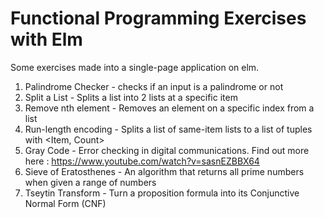 # Functional Programming Exercises with Elm

Some exercises made into a single-page application on elm.
1. Palindrome Checker - checks if an input is a palindrome or not
2. Split a List - Splits a list into 2 lists at a specific item
3. Remove nth element - Removes an element on a specific index from a list
4. Run-length encoding - Splits a list of same-item lists to a list of tuples with <Item, Count>
5. Gray Code - Error checking in digital communications. Find out more here : https://www.youtube.com/watch?v=sasnEZBBX64
6. Sieve of Eratosthenes - An algorithm that returns all prime numbers when given a range of numbers
7. Tseytin Transform - Turn a proposition formula into its Conjunctive Normal Form (CNF) 
